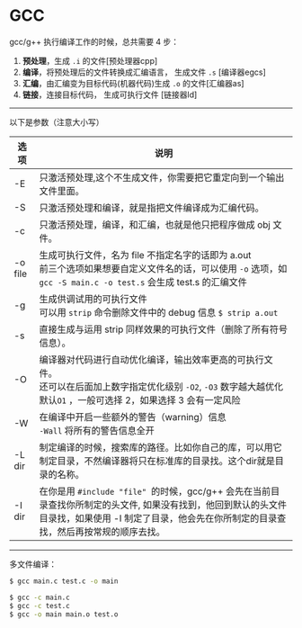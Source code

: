 # GCC

gcc/g++ 执行编译工作的时候，总共需要 4 步：

1.  **预处理**，生成 `.i` 的文件[预处理器cpp]
2.  **编译**，将预处理后的文件转换成汇编语言， 生成文件 `.s` [编译器egcs]
3.  **汇编**，由汇编变为目标代码(机器代码)生成 `.o` 的文件[汇编器as]
4.  **链接**，连接目标代码， 生成可执行文件 [链接器ld]

---

以下是参数（注意大小写）

| 选项    | 说明                                                         |
| ------- | ------------------------------------------------------------ |
| -E      | 只激活预处理,这个不生成文件，你需要把它重定向到一个输出文件里面。 |
| -S      | 只激活预处理和编译，就是指把文件编译成为汇编代码。           |
| -c      | 只激活预处理，编译，和汇编，也就是他只把程序做成 obj 文件。  |
| -o file | 生成可执行文件，名为 file 不指定名字的话即为 a.out<br />前三个选项如果想要自定义文件名的话，可以使用 `-o` 选项，如<br /> `gcc -S main.c -o test.s` 会生成 test.s 的汇编文件 |
| -g      | 生成供调试用的可执行文件<br />可以用 `strip` 命令删除文件中的 debug 信息 `$ strip a.out` |
| -s      | 直接生成与运用 strip 同样效果的可执行文件（删除了所有符号信息）。 |
| -O      | 编译器对代码进行自动优化编译，输出效率更高的可执行文件。<br />还可以在后面加上数字指定优化级别 `-O2`, `-O3`  数字越大越优化<br />默认`O1` ，一般可选择 2，如果选择 3 会有一定风险 |
| -W      | 在编译中开启一些额外的警告（warning）信息<br />`-Wall` 将所有的警告信息全开 |
| -L dir  | 制定编译的时候，搜索库的路径。比如你自己的库，可以用它制定目录，不然编译器将只在标准库的目录找。这个dir就是目录的名称。 |
| -I dir  | 在你是用 `#include "file" `的时候，gcc/g++ 会先在当前目录查找你所制定的头文件, 如果没有找到，他回到默认的头文件目录找，如果使用 -I 制定了目录，他会先在你所制定的目录查找，然后再按常规的顺序去找。 |

---

多文件编译：

```bash
$ gcc main.c test.c -o main
```

```bash
$ gcc -c main.c
$ gcc -c test.c
$ gcc -o main main.o test.o
```

